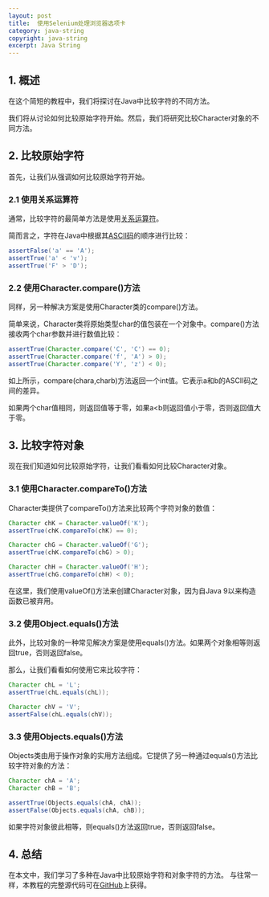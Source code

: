 ```yaml
---
layout: post
title:  使用Selenium处理浏览器选项卡
category: java-string
copyright: java-string
excerpt: Java String
---
```


## 1. 概述

在这个简短的教程中，我们将探讨在Java中比较字符的不同方法。

我们将从讨论如何比较原始字符开始。然后，我们将研究比较Character对象的不同方法。

## 2. 比较原始字符

首先，让我们从强调如何比较原始字符开始。

### 2.1 使用关系运算符

通常，比较字符的最简单方法是使用[关系运算符](https://www.tuyucheng.com/java-operators#relational-operators)。

简而言之，字符在Java中根据其[ASCII码](https://www.tuyucheng.com/cs/ascii-code)的顺序进行比较：

```java
assertFalse('a' == 'A');
assertTrue('a' < 'v');
assertTrue('F' > 'D');

```

### 2.2 使用Character.compare()方法

同样，另一种解决方案是使用Character类的compare()方法。

简单来说，Character类将原始类型char的值包装在一个对象中。compare()方法接收两个char参数并进行数值比较：

```java
assertTrue(Character.compare('C', 'C') == 0);
assertTrue(Character.compare('f', 'A') > 0);
assertTrue(Character.compare('Y', 'z') < 0);

```

如上所示，compare(chara,charb)方法返回一个int值。它表示a和b的ASCII码之间的差异。

如果两个char值相同，则返回值等于零，如果a<b则返回值小于零，否则返回值大于零。

## 3. 比较字符对象

现在我们知道如何比较原始字符，让我们看看如何比较Character对象。

### 3.1 使用Character.compareTo()方法

Character类提供了compareTo()方法来比较两个字符对象的数值：

```java
Character chK = Character.valueOf('K');
assertTrue(chK.compareTo(chK) == 0);

Character chG = Character.valueOf('G');
assertTrue(chK.compareTo(chG) > 0);

Character chH = Character.valueOf('H');
assertTrue(chG.compareTo(chH) < 0);

```

在这里，我们使用valueOf()方法来创建Character对象，因为自Java 9以来构造函数已被弃用。

### 3.2 使用Object.equals()方法

此外，比较对象的一种常见解决方案是使用equals()方法。如果两个对象相等则返回true，否则返回false。

那么，让我们看看如何使用它来比较字符：

```java
Character chL = 'L';
assertTrue(chL.equals(chL));

Character chV = 'V';
assertFalse(chL.equals(chV));

```

### 3.3 使用Objects.equals()方法

Objects类由用于操作对象的实用方法组成。它提供了另一种通过equals()方法比较字符对象的方法：

```java
Character chA = 'A';
Character chB = 'B';

assertTrue(Objects.equals(chA, chA));
assertFalse(Objects.equals(chA, chB));

```

如果字符对象彼此相等，则equals()方法返回true，否则返回false。

## 4. 总结

在本文中，我们学习了多种在Java中比较原始字符和对象字符的方法。
与往常一样，本教程的完整源代码可在[GitHub](https://github.com/tu-yucheng/taketoday-tutorial4j/tree/master/java-core-modules/java-string-algorithms-1)上获得。
